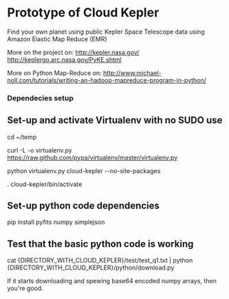 Prototype of Cloud Kepler 
=========================

Find your own planet using public Kepler Space Telescope data using
Amazon Elastic Map Reduce (EMR)

More on the project on:
http://kepler.nasa.gov/
http://keplergo.arc.nasa.gov/PyKE.shtml

More on Python Map-Reduce on:
http://www.michael-noll.com/tutorials/writing-an-hadoop-mapreduce-program-in-python/



### Dependecies setup
## Set-up and activate Virtualenv with no SUDO use
cd ~/temp

curl -L -o virtualenv.py https://raw.github.com/pypa/virtualenv/master/virtualenv.py

python virtualenv.py cloud-kepler --no-site-packages

. cloud-kepler/bin/activate

## Set-up python code dependencies
pip install pyfits numpy simplejson

## Test that the basic python code is working
cat {DIRECTORY_WITH_CLOUD_KEPLER}/test/test_q1.txt | python {DIRECTORY_WITH_CLOUD_KEPLER}/python/download.py

If it starts downloading and spewing base64 encoded numpy arrays, then
you're good. 
